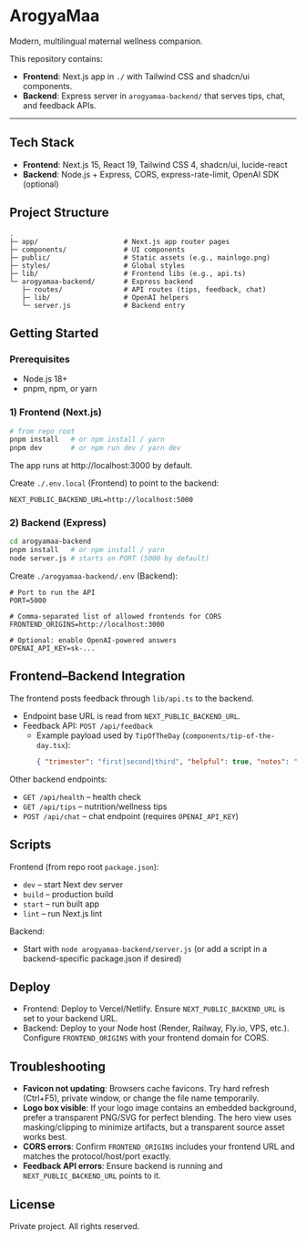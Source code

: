 # ArogyaMaa

Modern, multilingual maternal wellness companion.

This repository contains:

- **Frontend**: Next.js app in `./` with Tailwind CSS and shadcn/ui components.
- **Backend**: Express server in `arogyamaa-backend/` that serves tips, chat, and feedback APIs.

---

## Tech Stack
- **Frontend**: Next.js 15, React 19, Tailwind CSS 4, shadcn/ui, lucide-react
- **Backend**: Node.js + Express, CORS, express-rate-limit, OpenAI SDK (optional)

## Project Structure
```
.
├─ app/                     # Next.js app router pages
├─ components/              # UI components
├─ public/                  # Static assets (e.g., mainlogo.png)
├─ styles/                  # Global styles
├─ lib/                     # Frontend libs (e.g., api.ts)
└─ arogyamaa-backend/       # Express backend
   ├─ routes/               # API routes (tips, feedback, chat)
   ├─ lib/                  # OpenAI helpers
   └─ server.js             # Backend entry
```

## Getting Started

### Prerequisites
- Node.js 18+
- pnpm, npm, or yarn

### 1) Frontend (Next.js)
```bash
# from repo root
pnpm install   # or npm install / yarn
pnpm dev       # or npm run dev / yarn dev
```

The app runs at http://localhost:3000 by default.

Create `./.env.local` (Frontend) to point to the backend:
```
NEXT_PUBLIC_BACKEND_URL=http://localhost:5000
```

### 2) Backend (Express)
```bash
cd arogyamaa-backend
pnpm install   # or npm install / yarn
node server.js # starts on PORT (5000 by default)
```

Create `./arogyamaa-backend/.env` (Backend):
```
# Port to run the API
PORT=5000

# Comma-separated list of allowed frontends for CORS
FRONTEND_ORIGINS=http://localhost:3000

# Optional: enable OpenAI-powered answers
OPENAI_API_KEY=sk-...
```

## Frontend–Backend Integration
The frontend posts feedback through `lib/api.ts` to the backend.

- Endpoint base URL is read from `NEXT_PUBLIC_BACKEND_URL`.
- Feedback API: `POST /api/feedback`
  - Example payload used by `TipOfTheDay` (`components/tip-of-the-day.tsx`):
    ```json
    { "trimester": "first|second|third", "helpful": true, "notes": "" }
    ```

Other backend endpoints:
- `GET /api/health` – health check
- `GET /api/tips` – nutrition/wellness tips
- `POST /api/chat` – chat endpoint (requires `OPENAI_API_KEY`)

## Scripts
Frontend (from repo root `package.json`):
- `dev` – start Next dev server
- `build` – production build
- `start` – run built app
- `lint` – run Next.js lint

Backend:
- Start with `node arogyamaa-backend/server.js` (or add a script in a backend-specific package.json if desired)

## Deploy
- Frontend: Deploy to Vercel/Netlify. Ensure `NEXT_PUBLIC_BACKEND_URL` is set to your backend URL.
- Backend: Deploy to your Node host (Render, Railway, Fly.io, VPS, etc.). Configure `FRONTEND_ORIGINS` with your frontend domain for CORS.

## Troubleshooting
- **Favicon not updating**: Browsers cache favicons. Try hard refresh (Ctrl+F5), private window, or change the file name temporarily.
- **Logo box visible**: If your logo image contains an embedded background, prefer a transparent PNG/SVG for perfect blending. The hero view uses masking/clipping to minimize artifacts, but a transparent source asset works best.
- **CORS errors**: Confirm `FRONTEND_ORIGINS` includes your frontend URL and matches the protocol/host/port exactly.
- **Feedback API errors**: Ensure backend is running and `NEXT_PUBLIC_BACKEND_URL` points to it.

## License
Private project. All rights reserved.